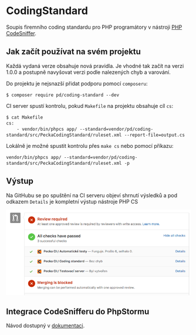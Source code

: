 # CodingStandard

Soupis firemního coding standardu pro PHP programátory v nástroji [PHP CodeSniffer](https://github.com/squizlabs/PHP_CodeSniffer).

## Jak začít používat na svém projektu

Každá vydaná verze obsahuje nová pravidla. Je vhodné tak začít na verzi 1.0.0 a postupně navyšovat verzi podle nalezených chyb a varování.

Do projektu je nejsnazší přidat podporu pomocí `composeru`:

```
$ composer require pd/coding-standard --dev
```

CI server spustí kontrolu, pokud `Makefile` na projektu obsahuje cíl `cs`:

```
$ cat Makefile
cs:
	- vendor/bin/phpcs app/ --standard=vendor/pd/coding-standard/src/PeckaCodingStandard/ruleset.xml --report-file=output.cs
```

Lokálně je možné spustit kontrolu přes `make cs` nebo pomocí příkazu:

```
vendor/bin/phpcs app/ --standard=vendor/pd/coding-standard/src/PeckaCodingStandard/ruleset.xml -p
```

## Výstup

Na GitHubu se po spuštění na CI serveru objeví shrnutí výsledků a pod odkazem `Details` je kompletní výstup nástroje PHP CS

![Vzorový výstup na GitHubu](doc/example-github.png)

## Integrace CodeSnifferu do PhpStormu

Návod dostupný v [dokumentaci](doc/phpstorm.md).
